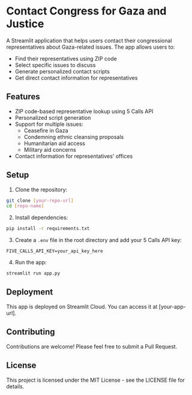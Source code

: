 # Contact Congress for Gaza and Justice

A Streamlit application that helps users contact their congressional representatives about Gaza-related issues. The app allows users to:

- Find their representatives using ZIP code
- Select specific issues to discuss
- Generate personalized contact scripts
- Get direct contact information for representatives

## Features

- ZIP code-based representative lookup using 5 Calls API
- Personalized script generation
- Support for multiple issues:
  - Ceasefire in Gaza
  - Condemning ethnic cleansing proposals
  - Humanitarian aid access
  - Military aid concerns
- Contact information for representatives' offices

## Setup

1. Clone the repository:
```bash
git clone [your-repo-url]
cd [repo-name]
```

2. Install dependencies:
```bash
pip install -r requirements.txt
```

3. Create a `.env` file in the root directory and add your 5 Calls API key:
```
FIVE_CALLS_API_KEY=your_api_key_here
```

4. Run the app:
```bash
streamlit run app.py
```

## Deployment

This app is deployed on Streamlit Cloud. You can access it at [your-app-url].

## Contributing

Contributions are welcome! Please feel free to submit a Pull Request.

## License

This project is licensed under the MIT License - see the LICENSE file for details. 